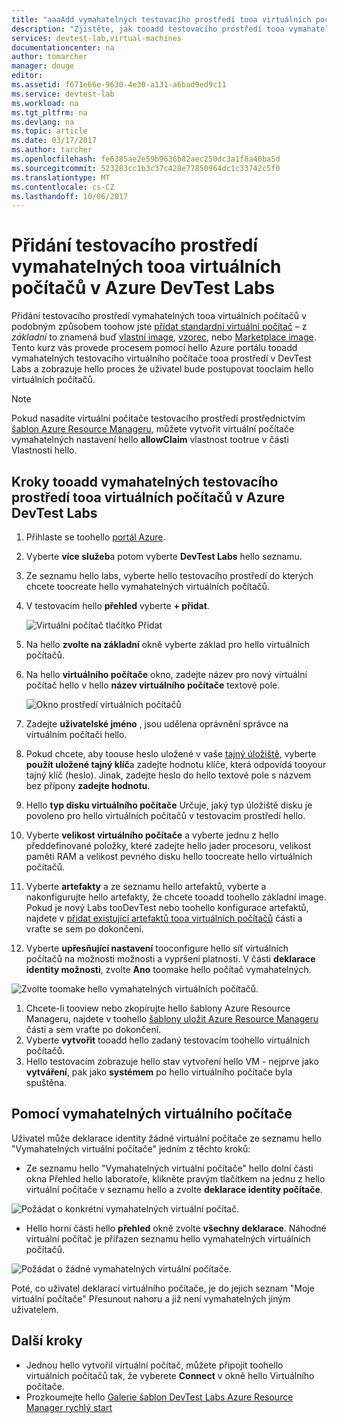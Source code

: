 ```yaml
---
title: "aaaAdd vymahatelných testovacího prostředí tooa virtuálních počítačů v Azure DevTest Labs | Microsoft Docs"
description: "Zjistěte, jak tooadd testovacího prostředí tooa vymahatelných virtuálního počítače v Azure DevTest Labs"
services: devtest-lab,virtual-machines
documentationcenter: na
author: tomarcher
manager: douge
editor: 
ms.assetid: f671e66e-9630-4e30-a131-a6bad9ed9c11
ms.service: devtest-lab
ms.workload: na
ms.tgt_pltfrm: na
ms.devlang: na
ms.topic: article
ms.date: 03/17/2017
ms.author: tarcher
ms.openlocfilehash: fe6385ae2e59b9636b82aec250dc3a1f8a40ba5d
ms.sourcegitcommit: 523283cc1b3c37c428e77850964dc1c33742c5f0
ms.translationtype: MT
ms.contentlocale: cs-CZ
ms.lasthandoff: 10/06/2017
---
```

# <a name="add-a-claimable-vm-tooa-lab-in-azure-devtest-labs"></a>Přidání testovacího prostředí vymahatelných tooa virtuálních počítačů v Azure DevTest Labs
Přidání testovacího prostředí vymahatelných tooa virtuálních počítačů v podobným způsobem toohow jste [přidat standardní virtuální počítač](devtest-lab-add-vm.md) – z *základní* to znamená buď [vlastní image](devtest-lab-create-template.md), [vzorec](devtest-lab-manage-formulas.md), nebo [Marketplace image](devtest-lab-configure-marketplace-images.md). Tento kurz vás provede procesem pomocí hello Azure portálu tooadd vymahatelných testovacího virtuálního počítače tooa prostředí v DevTest Labs a zobrazuje hello proces že uživatel bude postupovat tooclaim hello virtuálních počítačů.

> [!NOTE]
> Pokud nasadíte virtuální počítače testovacího prostředí prostřednictvím [šablon Azure Resource Manageru](devtest-lab-create-environment-from-arm.md), můžete vytvořit virtuální počítače vymahatelných nastavení hello **allowClaim** vlastnost tootrue v části Vlastnosti hello.
>
>

## <a name="steps-tooadd-a-claimable-vm-tooa-lab-in-azure-devtest-labs"></a>Kroky tooadd vymahatelných testovacího prostředí tooa virtuálních počítačů v Azure DevTest Labs
1. Přihlaste se toohello [portál Azure](http://go.microsoft.com/fwlink/p/?LinkID=525040).
1. Vyberte **více služeb**a potom vyberte **DevTest Labs** hello seznamu.
1. Ze seznamu hello labs, vyberte hello testovacího prostředí do kterých chcete toocreate hello vymahatelných virtuálních počítačů.  
1. V testovacím hello **přehled** vyberte **+ přidat**.  

    ![Virtuální počítač tlačítko Přidat](./media/devtest-lab-add-vm/devtestlab-home-blade-add-vm.png)

1. Na hello **zvolte na základní** okně vyberte základ pro hello virtuálních počítačů.
1. Na hello **virtuálního počítače** okno, zadejte název pro nový virtuální počítač hello v hello **název virtuálního počítače** textové pole.

    ![Okno prostředí virtuálních počítačů](./media/devtest-lab-add-vm/devtestlab-lab-vm-blade.png)

1. Zadejte **uživatelské jméno** , jsou udělena oprávnění správce na virtuálním počítači hello.  
1. Pokud chcete, aby toouse heslo uložené v vaše [tajný úložiště](https://azure.microsoft.com/updates/azure-devtest-labs-keep-your-secrets-safe-and-easy-to-use-with-the-new-personal-secret-store), vyberte **použít uložené tajný klíč**a zadejte hodnotu klíče, která odpovídá tooyour tajný klíč (heslo). Jinak, zadejte heslo do hello textové pole s názvem bez přípony **zadejte hodnotu**.
1. Hello **typ disku virtuálního počítače** Určuje, jaký typ úložiště disku je povoleno pro hello virtuálních počítačů v testovacím prostředí hello.
1. Vyberte **velikost virtuálního počítače** a vyberte jednu z hello předdefinované položky, které zadejte hello jader procesoru, velikost paměti RAM a velikost pevného disku hello toocreate hello virtuálních počítačů.
1. Vyberte **artefakty** a ze seznamu hello artefaktů, vyberte a nakonfigurujte hello artefakty, že chcete tooadd toohello základní image. Pokud je nový Labs tooDevTest nebo toohello konfigurace artefaktů, najdete v [přidat existující artefaktů tooa virtuálních počítačů](devtest-lab-add-vm.md#add-an-existing-artifact-to-a-vm) části a vraťte se sem po dokončení.
1. Vyberte **upřesňující nastavení** tooconfigure hello síť virtuálních počítačů na možnosti možnosti a vypršení platnosti. V části **deklarace identity možnosti**, zvolte **Ano** toomake hello počítač vymahatelných.

  ![Zvolte toomake hello vymahatelných virtuálních počítačů.](./media/devtest-lab-add-vm/devtestlab-claim-VM-option.png)

1. Chcete-li tooview nebo zkopírujte hello šablony Azure Resource Manageru, najdete v toohello [šablony uložit Azure Resource Manageru](devtest-lab-add-vm.md#save-azure-resource-manager-template) části a sem vraťte po dokončení.
1. Vyberte **vytvořit** tooadd hello zadaný testovacím toohello virtuálních počítačů.
1. Hello testovacím zobrazuje hello stav vytvoření hello VM - nejprve jako **vytváření**, pak jako **systémem** po hello virtuálního počítače byla spuštěna.


## <a name="using-a-claimable-vm"></a>Pomocí vymahatelných virtuálního počítače

Uživatel může deklarace identity žádné virtuální počítače ze seznamu hello "Vymahatelných virtuální počítače" jedním z těchto kroků:

* Ze seznamu hello "Vymahatelných virtuální počítače" hello dolní části okna Přehled hello laboratoře, klikněte pravým tlačítkem na jednu z hello virtuální počítače v seznamu hello a zvolte **deklarace identity počítače**.

 ![Požádat o konkrétní vymahatelných virtuální počítač.](./media/devtest-lab-add-vm/devtestlab-claim-VM.png)


* Hello horní části hello **přehled** okně zvolte **všechny deklarace**. Náhodné virtuální počítač je přiřazen seznamu hello vymahatelných virtuálních počítačů.

 ![Požádat o žádné vymahatelných virtuální počítače.](./media/devtest-lab-add-vm/devtestlab-claim-any.png)


Poté, co uživatel deklarací virtuálního počítače, je do jejich seznam "Moje virtuální počítače" Přesunout nahoru a již není vymahatelných jiným uživatelem.

## <a name="next-steps"></a>Další kroky
* Jednou hello vytvořil virtuální počítač, můžete připojit toohello virtuálních počítačů tak, že vyberete **Connect** v okně hello Virtuálního počítače.
* Prozkoumejte hello [Galerie šablon DevTest Labs Azure Resource Manager rychlý start](https://github.com/Azure/azure-devtestlab/tree/master/ARMTemplates)
